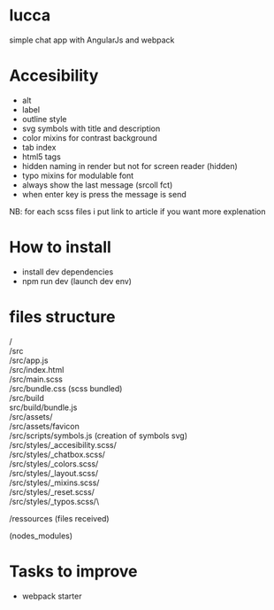 # lucca

simple chat app with AngularJs and webpack

# Accesibility

- alt
- label
- outline style
- svg symbols with title and description
- color mixins for contrast background
- tab index
- html5 tags
- hidden naming in render but not for screen reader (hidden)
- typo mixins for modulable font
- always show the last message (srcoll fct)
- when enter key is press the message is send

NB: for each scss files i put link to article if you want more explenation

# How to install

- install dev dependencies
- npm run dev (launch dev env)

# files structure

/\
/src\
/src/app.js\
/src/index.html\
/src/main.scss\
/src/bundle.css (scss bundled)\
/src/build\
src/build/bundle.js\
/src/assets/\
/src/assets/favicon\
/src/scripts/symbols.js (creation of symbols svg)\
/src/styles/_accesibility.scss/\
/src/styles/_chatbox.scss/\
/src/styles/_colors.scss/\
/src/styles/_layout.scss/\
/src/styles/_mixins.scss/\
/src/styles/_reset.scss/\
/src/styles/_typos.scss/\


/ressources (files received)

(nodes_modules)




# Tasks to improve

- webpack starter

